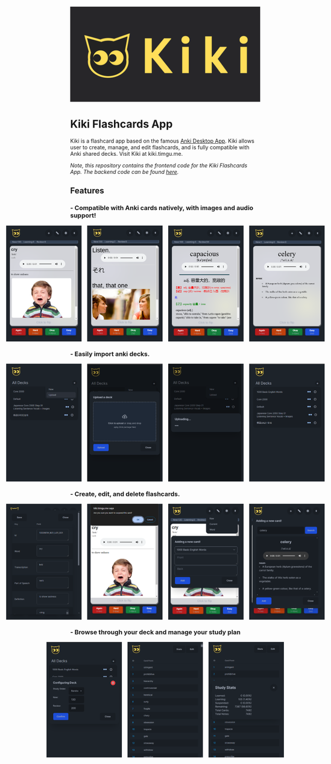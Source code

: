 ![Banner](img/KIKI.png)
# Kiki Flashcards App
Kiki is a flashcard app based on the famous [Anki Desktop App](https://apps.ankiweb.net/). Kiki allows user to create, manage, and edit flashcards, and is fully compatible with Anki shared decks. Visit Kiki at kiki.timgu.me.

*Note, this repository contains the frontend code for the Kiki Flashcards App. The backend code can be found [here](github.com/timchenggu123/kiki-be).*

## Features
### - Compatible with Anki cards natively, with images and audio support!
<div style="display: flex; justify-content: center; gap: 15px;">
<img src="img/img4.png" alt="img4" width="200"/>
<img src="img/img14.png" alt="img14" width="200"/>
<img src="img/img15.png" alt="img15" width="200"/>
<img src="img/img16.png" alt="img16" width="200"/>
</div>

### - Easily import anki decks.
<div style="display: flex; justify-content: center; gap: 15px;">
<img src="img/img1.png" alt="img1" width="200"/>
<img src="img/img2.png" alt="img2" width="200"/>
<img src="img/img3.png" alt="img3" width="200"/>
<img src="img/img13.png" alt="img13" width="200"/>
</div>


### - Create, edit, and delete flashcards.
<div style="display: flex; justify-content: center; gap: 15px;">
<img src="img/img5.png" alt="img5" width="200"/>
<img src="img/img6.png" alt="img6" width="200"/>
<img src="img/img8.png" alt="img7" width="200"/>
<img src="img/img9.png" alt="img8" width="200"/>
</div>

### - Browse through your deck and manage your study plan
<div style="display: flex; justify-content: center; gap: 15px;">
<img src="img/img10.png" alt="img10" width="200"/>
<img src="img/img11.png" alt="img11" width="200"/>
<img src="img/img12.png" alt="img12" width="200"/>
</div>
